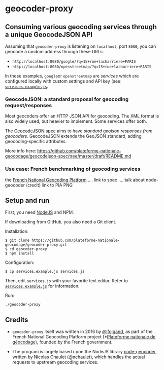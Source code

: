 # geocoder-proxy

## Consuming various geocoding services through a unique GeocodeJSON API

Assuming that `geocoder-proxy` is listening on `localhost`, port
`8080`, you can geocode a random address through these URLs:

* `http://localhost:8080/google/?q=15+rue+lacharriere+PARIS`
* `http://localhost:8080/openstreetmap/?q=15+rue+lacharriere+PARIS`

In these examples, `google`or `openstreetmap` are *services* which are
configured locally with custom settings and API key (see:
[`services.example.js`](services.example.js).


### GeocodeJSON: a standard proposal for geocoding request/responses

Most geocoders offer an HTTP JSON API for geocoding. The XML format is
also widely used, but heavier to implement. Some services offer both.

The [GeocodeJSON spec](https://github.com/geocoders/geocodejson-spec)
aims to have *standard geojson responses from geocoders*. GeocodeJSON
extends the GeoJSON standard, adding geocoding-specific attributes.

More info here:
https://github.com/plateforme-nationale-geocodage/geocodejson-spec/tree/master/draft/README.md



### Use case: French benchmarking of geocoding services

the [French National Geocoding Platform](http://www.plateforme-nationale-geocodage.fr/)
.... link to spec
.... talk about node-geocoder (credit)
link to PIA PNG


## Setup and run

First, you need [NodeJS](https://nodejs.org/en/download/package-manager/) and
NPM.

If downloading from GitHub, you also need a Git client.

Installation:
```
$ git clone https://github.com/plateforme-nationale-geocodage/geocoder-proxy.git
$ cd geocoder-proxy
$ npm install
```

Configuration:
```
$ cp services.example.js services.js
```

Then, edit `services.js` with your favorite text editor. Refer to
[`services.example.js`](./services.example.js) for information.

Run:
```
./geocoder-proxy
```

## Credits

* `geocoder-proxy` itself was written in 2016 by
  [@jfgigand](https://github.com/jfgigand), as part of the French
  National Geocoding Platform project
  (*[Plateforme nationale de géocodage](http://www.plateforme-nationale-geocodage.fr/)),
  founded by the French government.
  
* The program is largely based upon the NodeJS library
  [node-geocoder](https://github.com/nchaulet/node-geocoder),
  written by Nicolas Chaulet
  ([@nchaulet](https://github.com/nchaulet)), which handles the actual
  requests to upstream geocoding services.

